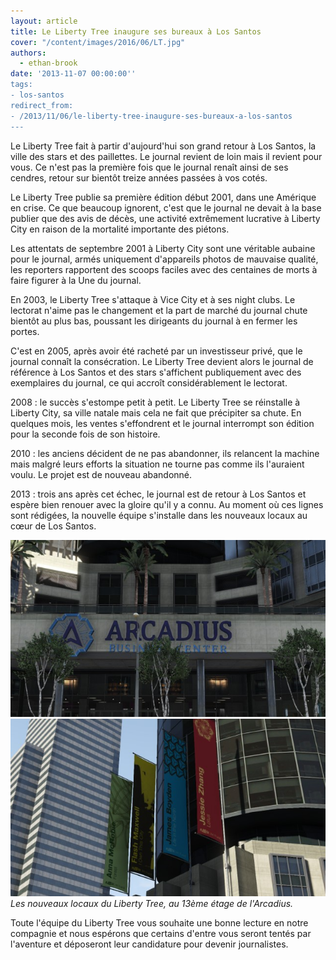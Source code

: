 ```yaml
---
layout: article
title: Le Liberty Tree inaugure ses bureaux à Los Santos
cover: "/content/images/2016/06/LT.jpg"
authors:
  - ethan-brook
date: '2013-11-07 00:00:00''
tags:
- los-santos
redirect_from:
- /2013/11/06/le-liberty-tree-inaugure-ses-bureaux-a-los-santos
---
```


Le Liberty Tree fait à partir d'aujourd'hui son grand retour à Los Santos, la ville des stars et des paillettes. Le journal revient de loin mais il revient pour vous. Ce n'est pas la première fois que le journal renaît ainsi de ses cendres, retour sur bientôt treize années passées à vos cotés.

Le Liberty Tree publie sa première édition début 2001, dans une Amérique en crise. Ce que beaucoup ignorent, c'est que le journal ne devait à la base publier que des avis de décès, une activité extrêmement lucrative à Liberty City en raison de la mortalité importante des piétons.

Les attentats de septembre 2001 à Liberty City sont une véritable aubaine pour le journal, armés uniquement d'appareils photos de mauvaise qualité, les reporters rapportent des scoops faciles avec des centaines de morts à faire figurer à la Une du journal.

En 2003, le Liberty Tree s'attaque à Vice City et à ses night clubs. Le lectorat n'aime pas le changement et la part de marché du journal chute bientôt au plus bas, poussant les dirigeants du journal à en fermer les portes.

C'est en 2005, après avoir été racheté par un investisseur privé, que le journal connaît la consécration. Le Liberty Tree devient alors le journal de référence à Los Santos et des stars s'affichent publiquement avec des exemplaires du journal, ce qui accroît considérablement le lectorat.

2008 : le succès s'estompe petit à petit. Le Liberty Tree se réinstalle à Liberty City, sa ville natale mais cela ne fait que précipiter sa chute. En quelques mois, les ventes s'effondrent et le journal interrompt son édition pour la seconde fois de son histoire.

2010 : les anciens décident de ne pas abandonner, ils relancent la machine mais malgré leurs efforts la situation ne tourne pas comme ils l'auraient voulu. Le projet est de nouveau abandonné.

2013 : trois ans après cet échec, le journal est de retour à Los Santos et espère bien renouer avec la gloire qu'il y a connu. Au moment où ces lignes sont rédigées, la nouvelle équipe s'installe dans les nouveaux locaux au cœur de Los Santos.

![](/content/images/2016/06/arcadius.jpg)
![Les nouveaux locaux du Liberty Tree, au 13ème étage de l'Arcadius.](/content/images/2016/06/immeubleLT.jpg)
_Les nouveaux locaux du Liberty Tree, au 13ème étage de l'Arcadius._

Toute l'équipe du Liberty Tree vous souhaite une bonne lecture en notre compagnie et nous espérons que certains d'entre vous seront tentés par l'aventure et déposeront leur candidature pour devenir journalistes.